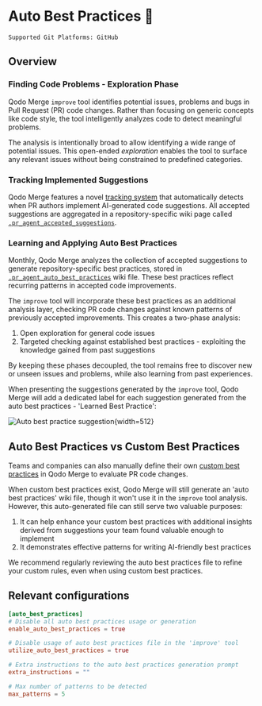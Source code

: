 # Auto Best Practices 💎
`Supported Git Platforms: GitHub`

## Overview

### Finding Code Problems - Exploration Phase

Qodo Merge `improve` tool identifies potential issues, problems and bugs in Pull Request (PR) code changes. 
Rather than focusing on generic concepts like code style, the tool intelligently analyzes code to detect meaningful problems. 

The analysis is intentionally broad to allow identifying a wide range of potential issues.
This open-ended _exploration_ enables the tool to surface any relevant issues without being constrained to predefined categories.

### Tracking Implemented Suggestions

Qodo Merge features a novel [tracking system](https://qodo-merge-docs.qodo.ai/tools/improve/#suggestion-tracking) that automatically detects when PR authors implement AI-generated code suggestions. 
All accepted suggestions are aggregated in a repository-specific wiki page called [`.pr_agent_accepted_suggestions`](https://github.com/qodo-ai/pr-agent/wiki/.pr_agent_accepted_suggestions).

### Learning and Applying Auto Best Practices

Monthly, Qodo Merge analyzes the collection of accepted suggestions to generate repository-specific best practices, stored in [`.pr_agent_auto_best_practices`](https://github.com/qodo-ai/pr-agent/wiki/.pr_agent_auto_best_practices) wiki file.
These best practices reflect recurring patterns in accepted code improvements.

The `improve` tool will incorporate these best practices as an additional analysis layer, checking PR code changes against known patterns of previously accepted improvements.
This creates a two-phase analysis:

1. Open exploration for general code issues
2. Targeted checking against established best practices - exploiting the knowledge gained from past suggestions

By keeping these phases decoupled, the tool remains free to discover new or unseen issues and problems, while also learning from past experiences.

When presenting the suggestions generated by the `improve` tool, Qodo Merge will add a dedicated label for each suggestion generated from the auto best practices - 'Learned Best Practice':

![Auto best practice suggestion](https://www.qodo.ai/images/pr_agent/auto_best_practices.png){width=512}


## Auto Best Practices vs Custom Best Practices

Teams and companies can also manually define their own [custom best practices](https://qodo-merge-docs.qodo.ai/tools/improve/#best-practices) in Qodo Merge to evaluate PR code changes. 

When custom best practices exist, Qodo Merge will still generate an 'auto best practices' wiki file, though it won't use it in the `improve` tool analysis. 
However, this auto-generated file can still serve two valuable purposes:

1. It can help enhance your custom best practices with additional insights derived from suggestions your team found valuable enough to implement
2. It demonstrates effective patterns for writing AI-friendly best practices

We recommend regularly reviewing the auto best practices file to refine your custom rules, even when using custom best practices.

## Relevant configurations

```toml
[auto_best_practices]
# Disable all auto best practices usage or generation
enable_auto_best_practices = true  

# Disable usage of auto best practices file in the 'improve' tool
utilize_auto_best_practices = true 

# Extra instructions to the auto best practices generation prompt
extra_instructions = ""            

# Max number of patterns to be detected
max_patterns = 5                   
```